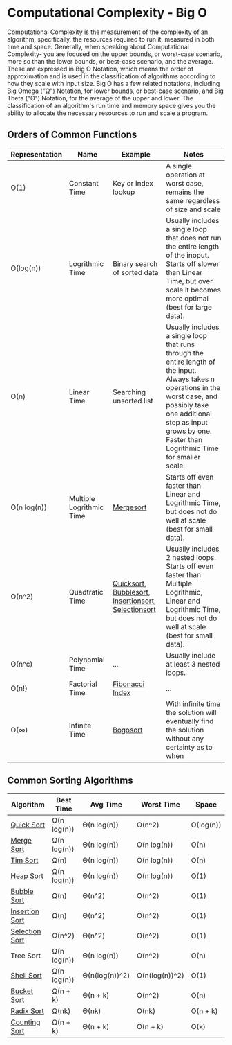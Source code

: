 # Computational Complexity - Big O

Computational Complexity is the measurement of the complexity of an algorithm, 
specifically, the resources required to run it, measured in both time and space. 
Generally, when speaking about Computational Complexity- you are focused on the
upper bounds, or worst-case scenario, more so than the lower bounds, or 
best-case scenario, and the average. These are expressed in Big O Notation, 
which means the order of approximation and is used in the classification of
algorithms according to how they scale with input size. Big O has a few related 
notations, including Big Omega ("Ω") Notation, for lower bounds, or best-case 
scenario, and Big Theta ("Θ") Notation, for the average of the upper and lower.
The classification of an algorithm's run time and memory space gives you the 
ability to allocate the necessary resources to run and scale a program.


## Orders of Common Functions

| Representation | Name                     | Example                                                                                                                                                                                                                                      | Notes                                                                                                                                                                                                                                     |
|----------------|--------------------------|----------------------------------------------------------------------------------------------------------------------------------------------------------------------------------------------------------------------------------------------|-------------------------------------------------------------------------------------------------------------------------------------------------------------------------------------------------------------------------------------------|
| Ο(1)           | Constant Time            | Key or Index lookup                                                                                                                                                                                                                          | A single operation at worst case, remains the same regardless of size and scale                                                                                                                                                           |
| Ο(log(n))      | Logrithmic Time          | Binary search of sorted data                                                                                                                                                                                                                 | Usually includes a single loop that does not run the entire length of the inoput. Starts off slower than Linear Time, but over scale it becomes more optimal (best for large data).                                                       |
| Ο(n)           | Linear Time              | Searching unsorted list                                                                                                                                                                                                                      | Usually includes a single loop that runs through the entire length of the input. Always takes n operations in the worst case, and possibly take one additional step as input grows by one. Faster than Logrithmic Time for smaller scale. |
| Ο(n log(n))    | Multiple Logrithmic Time | [Mergesort](../dataStructuresAlgorithms/mergeSort.ts)                                                                                                                                                                                        | Starts off even faster than Linear and Logrithmic Time, but does not do well at scale (best for small data).                                                                                                                              |
| Ο(n^2)         | Quadtratic Time          | [Quicksort](../dataStructuresAlgorithms/quickSort.ts), [Bubblesort](../dataStructuresAlgorithms/bubbleSort.ts), [Insertionsort](../dataStructuresAlgorithms/insertionSort.ts), [Selectionsort](../dataStructuresAlgorithms/selectionSort.ts) | Usually includes 2 nested loops. Starts off even faster than Multiple Logrithmic, Linear and Logrithmic Time, but does not do well at scale (best for small data).                                                                        |
| Ο(n^c)         | Polynomial Time          | ...                                                                                                                                                                                                                                          | Usually include at least 3 nested loops.                                                                                                                                                                                                  |
| Ο(n!)          | Factorial Time           | [Fibonacci Index](../problems/fibonacciIndexFactorial.ts)                                                                                                                                                                                    | ...                                                                                                                                                                                                                                       |
| Ο(∞)           | Infinite Time            | [Bogosort](../dataStructuresAlgorithms/bogoSort.ts)                                                                                                                                                                                          | With infinite time the solution will eventually find the solution without any certainty as to when                                                                                                                                        |


## Common Sorting Algorithms

| Algorithm                                                      | Best Time   | Avg Time       | Worst Time     | Space     |
|----------------------------------------------------------------|-------------|----------------|----------------|-----------|
| [Quick Sort](../dataStructuresAlgorithms/quickSort.ts)         | Ω(n log(n)) | Θ(n log(n))    | Ο(n^2)         | Ο(log(n)) |
| [Merge Sort](../dataStructuresAlgorithms/mergeSort.ts)         | Ω(n log(n)) | Θ(n log(n))    | Ο(n log(n))    | Ο(n)      |
| [Tim Sort](../dataStructuresAlgorithms/timSort.ts)             | Ω(n)        | Θ(n log(n))    | Ο(n log(n))    | Ο(n)      |
| [Heap Sort](../dataStructuresAlgorithms/heapSort.ts)           | Ω(n log(n)) | Θ(n log(n))    | Ο(n log(n))    | Ο(1)      |
| [Bubble Sort](../dataStructuresAlgorithms/bubbleSort.ts)       | Ω(n)        | Θ(n^2)         | Ο(n^2)         | Ο(1)      |
| [Insertion Sort](../dataStructuresAlgorithms/insertionSort.ts) | Ω(n)        | Θ(n^2)         | Ο(n^2)         | Ο(1)      |
| [Selection Sort](../dataStructuresAlgorithms/selectionSort.ts) | Ω(n^2)      | Θ(n^2)         | Ο(n^2)         | Ο(1)      |
| Tree Sort                                                      | Ω(n log(n)) | Θ(n log(n))    | Ο(n^2)         | Ο(n)      |
| [Shell Sort](../dataStructuresAlgorithms/shellSort.ts)         | Ω(n log(n)) | Θ(n(log(n))^2) | Ο(n(log(n))^2) | Ο(1)      |
| [Bucket Sort](../dataStructuresAlgorithms/bucketSort.ts)       | Ω(n + k)    | Θ(n + k)       | Ο(n^2)         | Ο(n)      |
| [Radix Sort](../dataStructuresAlgorithms//radixSort.ts)        | Ω(nk)       | Θ(nk)          | Ο(nk)          | Ο(n + k)  |
| [Counting Sort](../dataStructuresAlgorithms/countingSort.ts)   | Ω(n + k)    | Θ(n + k)       | Ο(n + k)       | Ο(k)      |
